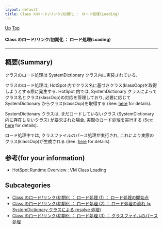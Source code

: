 ```yaml
---
layout: default
title: Class のロード/リンク/初期化 ： ロード処理(Loading)
---
```

[Up](no7882ALm.html) [Top](../index.html)

#### Class のロード/リンク/初期化 ： ロード処理(Loading)

--- 
## 概要(Summary)
クラスのロード処理は SystemDictionary クラス内に実装されている.

クラスのロード処理は, HotSpot 内でクラス名に基づきクラス(klassOop)を取得しようとする際に発生する.
HotSpot 内では, SystemDictionary クラスによってクラス名とクラス(klassOop)の対応を管理しており, 
必要に応じて SystemDictionary からクラス(klassOop)を取得する (See: [here](no7ggAHQj6.html) for details).

SystemDictionary クラスは,
まだロードしていないクラス (SystemDictionary 内に存在しないクラス) が要求された場合, 
実際のロード処理を実行する (See: [here](noIvSV0NZj.html) for details).

ロード処理中では, クラスファイルのパース処理が実行され, 
これにより実際のクラス(klassOop)が生成される (See: [here](no2114rPX.html) for details).

## 参考(for your information)
* [HotSpot Runtime Overview : VM Class Loading](http://openjdk.java.net/groups/hotspot/docs/RuntimeOverview.html#VM%20Class%20Loading|outline)
  



## Subcategories
* [Class のロード/リンク/初期化 ： ロード処理 (1) ： ロード処理の開始点](no7ggAHQj6.html)
* [Class のロード/リンク/初期化 ： ロード処理 (2) ： ロード処理の流れ (= SystemDictionary クラスによる resolve 処理)](noIvSV0NZj.html)
* [Class のロード/リンク/初期化 ： ロード処理 (3) ： クラスファイルのパース処理 ](no2114rPX.html)



